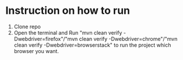 #  Instruction on how to run
1. Clone repo
2. Open the terminal and Run "mvn clean verify -Dwebdriver=firefox"/"mvn clean verify -Dwebdriver=chrome"/"mvn clean verify -Dwebdriver=browserstack" to run the project which browser you want.
